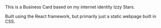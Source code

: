 This is a Business Card based on my internet identity Izzy Stars.

Built using the React framework, but primarily just a static webpage built in CSS.